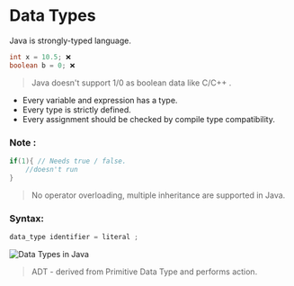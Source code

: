 # Data Types

Java is strongly-typed language.

```java
int x = 10.5; ❌
boolean b = 0; ❌
```

> Java doesn't support 1/0 as boolean data like C/C++ .

- Every variable and expression has a type.
- Every type is strictly defined.
- Every assignment should be checked by compile type compatibility.

### Note :

```java
if(1){ // Needs true / false.
    //doesn't run
}
```

> No operator overloading, multiple inheritance are supported in Java.

### Syntax:

```java
data_type identifier = literal ;
```

![Data Types in Java](https://simplesnippets.tech/wp-content/uploads/2018/03/java-datatypes.jpg)

> ADT - derived from Primitive Data Type and performs action.




